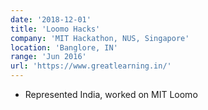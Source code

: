 ```yaml
---
date: '2018-12-01'
title: 'Loomo Hacks'
company: 'MIT Hackathon, NUS, Singapore'
location: 'Banglore, IN'
range: 'Jun 2016'
url: 'https://www.greatlearning.in/'
---
```


- Represented India, worked on MIT Loomo

